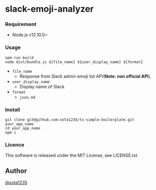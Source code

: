 slack-emoji-analyzer
====

### Requirement

- Node.js v12.10.0~

### Usage

```
npm run build
node dist/bundle.js ${file_name} ${user_display_name} ${format}
```

- `file_name`
  - Response from Slack admin emoji list API(**Note: non official API**).
- `user_display_name`
  - Display name of Slack
- `format`
  - `json`, `md`

### Install

```
git clone git@github.com:sota1235/ts-simple-boilerplate.git your_app_name
cd your_app_name
npm i
```
### Licence

This software is released under the MIT License, see LICENSE.txt.

## Author

[@sota1235](https://github.com/sota1235)
